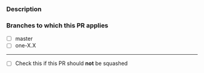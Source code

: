 ### Description

<!--- Please leave a helpful description of the PR here. --->

### Branches to which this PR applies

<!--- Please check you didn't forget a branch this needs to be cherry picked to. --->

- [ ] master
- [ ] one-X.X

<hr>

- [ ] Check this if this PR should **not** be squashed

